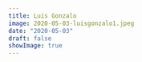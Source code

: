 ```yaml
---
title: Luis Gonzalo
image: 2020-05-03-luisgonzalo1.jpeg
date: "2020-05-03"
draft: false
showImage: true
---
```

